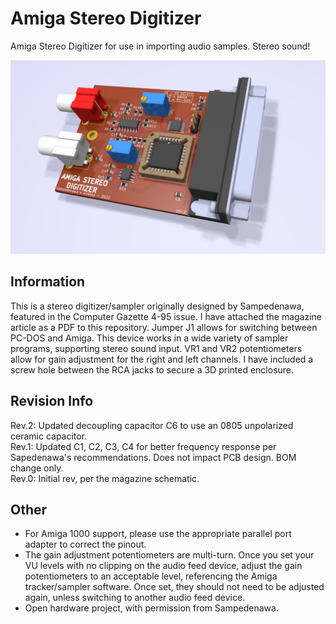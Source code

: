 # Amiga Stereo Digitizer
Amiga Stereo Digitizer for use in importing audio samples. Stereo sound!

![pic](pic2.png)

## Information
This is a stereo digitizer/sampler originally designed by Sampedenawa, featured in the Computer Gazette 4-95 issue. I have attached the magazine article as a PDF to this repository. Jumper J1 allows for switching between PC-DOS and Amiga. This device works in a wide variety of sampler programs, supporting stereo sound input. VR1 and VR2 potentiometers allow for gain adjustment for the right and left channels. I have included a screw hole between the RCA jacks to secure a 3D printed enclosure.

## Revision Info
Rev.2: Updated decoupling capacitor C6 to use an 0805 unpolarized ceramic capacitor.
\
Rev.1: Updated C1, C2, C3, C4 for better frequency response per Sapedenawa's recommendations. Does not impact PCB design. BOM change only.
\
Rev.0: Initial rev, per the magazine schematic.

## Other
* For Amiga 1000 support, please use the appropriate parallel port adapter to correct the pinout.
* The gain adjustment potentiometers are multi-turn. Once you set your VU levels with no clipping on the audio feed device, adjust the gain potentiometers to an acceptable level, referencing the Amiga tracker/sampler software. Once set, they should not need to be adjusted again, unless switching to another audio feed device.  
* Open hardware project, with permission from Sampedenawa.
 
